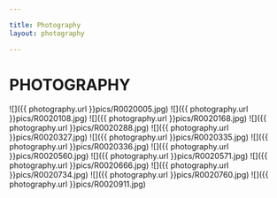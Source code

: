 ```yaml
---

title: Photography
layout: photography

---
```


# PHOTOGRAPHY

![]({{ photography.url }}pics/R0020005.jpg)
![]({{ photography.url }}pics/R0020108.jpg)
![]({{ photography.url }}pics/R0020168.jpg)
![]({{ photography.url }}pics/R0020288.jpg)
![]({{ photography.url }}pics/R0020327.jpg)
![]({{ photography.url }}pics/R0020335.jpg)
![]({{ photography.url }}pics/R0020336.jpg)
![]({{ photography.url }}pics/R0020560.jpg)
![]({{ photography.url }}pics/R0020571.jpg)
![]({{ photography.url }}pics/R0020666.jpg)
![]({{ photography.url }}pics/R0020734.jpg)
![]({{ photography.url }}pics/R0020760.jpg)
![]({{ photography.url }}pics/R0020911.jpg)

